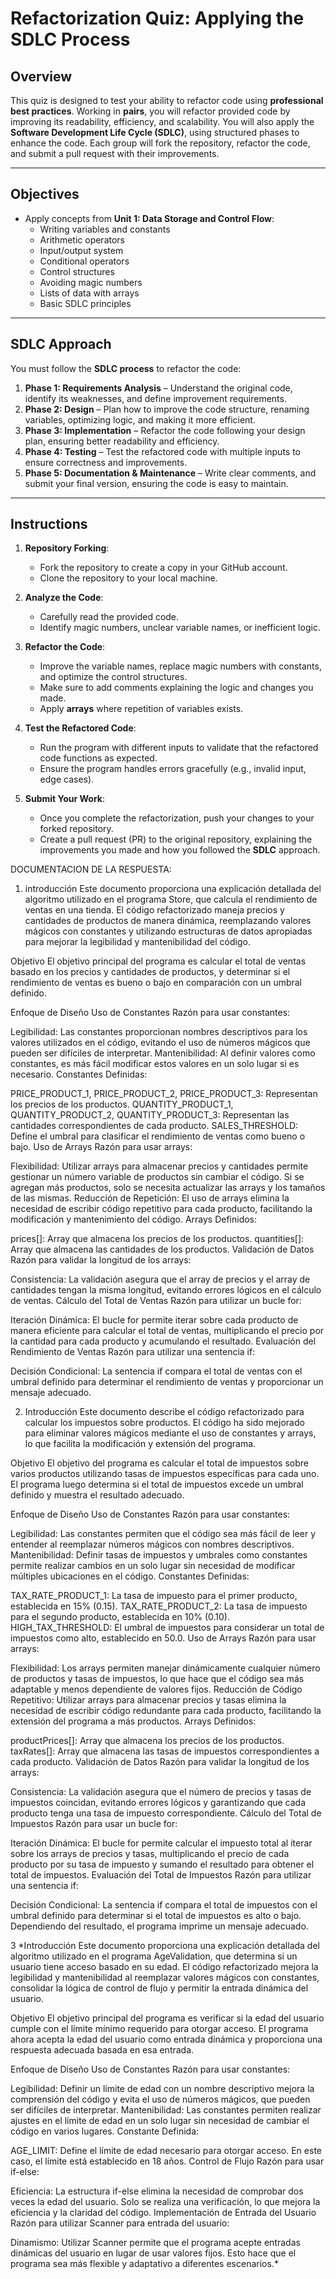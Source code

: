 
# Refactorization Quiz: Applying the SDLC Process

## Overview

This quiz is designed to test your ability to refactor code using **professional best practices**. Working in **pairs**, you will refactor provided code by improving its readability, efficiency, and scalability. You will also apply the **Software Development Life Cycle (SDLC)**, using structured phases to enhance the code. Each group will fork the repository, refactor the code, and submit a pull request with their improvements.

---

## Objectives

- Apply concepts from **Unit 1: Data Storage and Control Flow**:
  - Writing variables and constants
  - Arithmetic operators
  - Input/output system
  - Conditional operators
  - Control structures
  - Avoiding magic numbers
  - Lists of data with arrays
  - Basic SDLC principles

---

## SDLC Approach

You must follow the **SDLC process** to refactor the code:

1. **Phase 1: Requirements Analysis** – Understand the original code, identify its weaknesses, and define improvement requirements.
2. **Phase 2: Design** – Plan how to improve the code structure, renaming variables, optimizing logic, and making it more efficient.
3. **Phase 3: Implementation** – Refactor the code following your design plan, ensuring better readability and efficiency.
4. **Phase 4: Testing** – Test the refactored code with multiple inputs to ensure correctness and improvements.
5. **Phase 5: Documentation & Maintenance** – Write clear comments, and submit your final version, ensuring the code is easy to maintain.

---

## Instructions

1. **Repository Forking**:
   - Fork the repository to create a copy in your GitHub account.
   - Clone the repository to your local machine.

2. **Analyze the Code**:
   - Carefully read the provided code.
   - Identify magic numbers, unclear variable names, or inefficient logic.

3. **Refactor the Code**:
   - Improve the variable names, replace magic numbers with constants, and optimize the control structures.
   - Make sure to add comments explaining the logic and changes you made.
   - Apply **arrays** where repetition of variables exists.

4. **Test the Refactored Code**:
   - Run the program with different inputs to validate that the refactored code functions as expected.
   - Ensure the program handles errors gracefully (e.g., invalid input, edge cases).

5. **Submit Your Work**:
   - Once you complete the refactorization, push your changes to your forked repository.
   - Create a pull request (PR) to the original repository, explaining the improvements you made and how you followed the **SDLC** approach.



DOCUMENTACION DE LA RESPUESTA:

1. introducción
Este documento proporciona una explicación detallada del algoritmo utilizado en el programa Store, que calcula el rendimiento de ventas en una tienda. El código refactorizado maneja precios y cantidades de productos de manera dinámica, reemplazando valores mágicos con constantes y utilizando estructuras de datos apropiadas para mejorar la legibilidad y mantenibilidad del código.

Objetivo
El objetivo principal del programa es calcular el total de ventas basado en los precios y cantidades de productos, y determinar si el rendimiento de ventas es bueno o bajo en comparación con un umbral definido.

Enfoque de Diseño
Uso de Constantes
Razón para usar constantes:

Legibilidad: Las constantes proporcionan nombres descriptivos para los valores utilizados en el código, evitando el uso de números mágicos que pueden ser difíciles de interpretar.
Mantenibilidad: Al definir valores como constantes, es más fácil modificar estos valores en un solo lugar si es necesario.
Constantes Definidas:

PRICE_PRODUCT_1, PRICE_PRODUCT_2, PRICE_PRODUCT_3: Representan los precios de los productos.
QUANTITY_PRODUCT_1, QUANTITY_PRODUCT_2, QUANTITY_PRODUCT_3: Representan las cantidades correspondientes de cada producto.
SALES_THRESHOLD: Define el umbral para clasificar el rendimiento de ventas como bueno o bajo.
Uso de Arrays
Razón para usar arrays:

Flexibilidad: Utilizar arrays para almacenar precios y cantidades permite gestionar un número variable de productos sin cambiar el código. Si se agregan más productos, solo se necesita actualizar las arrays y los tamaños de las mismas.
Reducción de Repetición: El uso de arrays elimina la necesidad de escribir código repetitivo para cada producto, facilitando la modificación y mantenimiento del código.
Arrays Definidos:

prices[]: Array que almacena los precios de los productos.
quantities[]: Array que almacena las cantidades de los productos.
Validación de Datos
Razón para validar la longitud de los arrays:

Consistencia: La validación asegura que el array de precios y el array de cantidades tengan la misma longitud, evitando errores lógicos en el cálculo de ventas.
Cálculo del Total de Ventas
Razón para utilizar un bucle for:

Iteración Dinámica: El bucle for permite iterar sobre cada producto de manera eficiente para calcular el total de ventas, multiplicando el precio por la cantidad para cada producto y acumulando el resultado.
Evaluación del Rendimiento de Ventas
Razón para utilizar una sentencia if:

Decisión Condicional: La sentencia if compara el total de ventas con el umbral definido para determinar el rendimiento de ventas y proporcionar un mensaje adecuado.

2. Introducción
Este documento describe el código refactorizado para calcular los impuestos sobre productos. El código ha sido mejorado para eliminar valores mágicos mediante el uso de constantes y arrays, lo que facilita la modificación y extensión del programa.

Objetivo
El objetivo del programa es calcular el total de impuestos sobre varios productos utilizando tasas de impuestos específicas para cada uno. El programa luego determina si el total de impuestos excede un umbral definido y muestra el resultado adecuado.

Enfoque de Diseño
Uso de Constantes
Razón para usar constantes:

Legibilidad: Las constantes permiten que el código sea más fácil de leer y entender al reemplazar números mágicos con nombres descriptivos.
Mantenibilidad: Definir tasas de impuestos y umbrales como constantes permite realizar cambios en un solo lugar sin necesidad de modificar múltiples ubicaciones en el código.
Constantes Definidas:

TAX_RATE_PRODUCT_1: La tasa de impuesto para el primer producto, establecida en 15% (0.15).
TAX_RATE_PRODUCT_2: La tasa de impuesto para el segundo producto, establecida en 10% (0.10).
HIGH_TAX_THRESHOLD: El umbral de impuestos para considerar un total de impuestos como alto, establecido en 50.0.
Uso de Arrays
Razón para usar arrays:

Flexibilidad: Los arrays permiten manejar dinámicamente cualquier número de productos y tasas de impuestos, lo que hace que el código sea más adaptable y menos dependiente de valores fijos.
Reducción de Código Repetitivo: Utilizar arrays para almacenar precios y tasas elimina la necesidad de escribir código redundante para cada producto, facilitando la extensión del programa a más productos.
Arrays Definidos:

productPrices[]: Array que almacena los precios de los productos.
taxRates[]: Array que almacena las tasas de impuestos correspondientes a cada producto.
Validación de Datos
Razón para validar la longitud de los arrays:

Consistencia: La validación asegura que el número de precios y tasas de impuestos coincidan, evitando errores lógicos y garantizando que cada producto tenga una tasa de impuesto correspondiente.
Cálculo del Total de Impuestos
Razón para usar un bucle for:

Iteración Dinámica: El bucle for permite calcular el impuesto total al iterar sobre los arrays de precios y tasas, multiplicando el precio de cada producto por su tasa de impuesto y sumando el resultado para obtener el total de impuestos.
Evaluación del Total de Impuestos
Razón para utilizar una sentencia if:

Decisión Condicional: La sentencia if compara el total de impuestos con el umbral definido para determinar si el total de impuestos es alto o bajo. Dependiendo del resultado, el programa imprime un mensaje adecuado.


3 *Introducción
Este documento proporciona una explicación detallada del algoritmo utilizado en el programa AgeValidation, que determina si un usuario tiene acceso basado en su edad. El código refactorizado mejora la legibilidad y mantenibilidad al reemplazar valores mágicos con constantes, consolidar la lógica de control de flujo y permitir la entrada dinámica del usuario.

Objetivo
El objetivo principal del programa es verificar si la edad del usuario cumple con el límite mínimo requerido para otorgar acceso. El programa ahora acepta la edad del usuario como entrada dinámica y proporciona una respuesta adecuada basada en esa entrada.

Enfoque de Diseño
Uso de Constantes
Razón para usar constantes:

Legibilidad: Definir un límite de edad con un nombre descriptivo mejora la comprensión del código y evita el uso de números mágicos, que pueden ser difíciles de interpretar.
Mantenibilidad: Las constantes permiten realizar ajustes en el límite de edad en un solo lugar sin necesidad de cambiar el código en varios lugares.
Constante Definida:

AGE_LIMIT: Define el límite de edad necesario para otorgar acceso. En este caso, el límite está establecido en 18 años.
Control de Flujo
Razón para usar if-else:

Eficiencia: La estructura if-else elimina la necesidad de comprobar dos veces la edad del usuario. Solo se realiza una verificación, lo que mejora la eficiencia y la claridad del código.
Implementación de Entrada del Usuario
Razón para utilizar Scanner para entrada del usuario:

Dinamismo: Utilizar Scanner permite que el programa acepte entradas dinámicas del usuario en lugar de usar valores fijos. Esto hace que el programa sea más flexible y adaptativo a diferentes escenarios.*